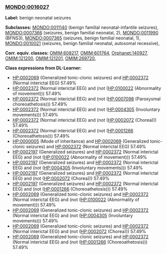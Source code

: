 
### [MONDO:0016027](http://purl.obolibrary.org/obo/MONDO_0016027)
**Label:** benign neonatal seizures

**Subclasses:** [MONDO:0011140](http://purl.obolibrary.org/obo/MONDO_0011140) (benign familial neonatal-infantile seizures), [MONDO:0007366](http://purl.obolibrary.org/obo/MONDO_0007366) (seizures, benign familial neonatal, 2), [MONDO:0011990](http://purl.obolibrary.org/obo/MONDO_0011990) (BFNS3), [MONDO:0007365](http://purl.obolibrary.org/obo/MONDO_0007365) (seizures, benign familial neonatal, 1), [MONDO:0010021](http://purl.obolibrary.org/obo/MONDO_0010021) (seizures, benign familial neonatal, autosomal recessive), 

**Corr. equiv. classes:** [OMIM:608217](http://purl.obolibrary.org/obo/OMIM_608217), [OMIM:601764](http://purl.obolibrary.org/obo/OMIM_601764), [Orphanet:140927](http://www.orpha.net/ORDO/Orphanet_140927), [OMIM:121200](http://purl.obolibrary.org/obo/OMIM_121200), [OMIM:121201](http://purl.obolibrary.org/obo/OMIM_121201), [OMIM:269720](http://purl.obolibrary.org/obo/OMIM_269720), 

**Class expressions from DL-Learner:**

- [HP:0002069](http://purl.obolibrary.org/obo/HP_0002069) (Generalized tonic-clonic seizures) and [HP:0002372](http://purl.obolibrary.org/obo/HP_0002372) (Normal interictal EEG) 57.49%
- [HP:0002372](http://purl.obolibrary.org/obo/HP_0002372) (Normal interictal EEG) and (not ([HP:0100022](http://purl.obolibrary.org/obo/HP_0100022) (Abnormality of movement))) 57.49%
- [HP:0002372](http://purl.obolibrary.org/obo/HP_0002372) (Normal interictal EEG) and (not ([HP:0007098](http://purl.obolibrary.org/obo/HP_0007098) (Paroxysmal choreoathetosis))) 57.49%
- [HP:0002372](http://purl.obolibrary.org/obo/HP_0002372) (Normal interictal EEG) and (not ([HP:0004305](http://purl.obolibrary.org/obo/HP_0004305) (Involuntary movements))) 57.49%
- [HP:0002372](http://purl.obolibrary.org/obo/HP_0002372) (Normal interictal EEG) and (not ([HP:0002072](http://purl.obolibrary.org/obo/HP_0002072) (Chorea))) 57.49%
- [HP:0002372](http://purl.obolibrary.org/obo/HP_0002372) (Normal interictal EEG) and (not ([HP:0001266](http://purl.obolibrary.org/obo/HP_0001266) (Choreoathetosis))) 57.49%
- [HP:0000005](http://purl.obolibrary.org/obo/HP_0000005) (Mode of inheritance) and [HP:0002069](http://purl.obolibrary.org/obo/HP_0002069) (Generalized tonic-clonic seizures) and [HP:0002372](http://purl.obolibrary.org/obo/HP_0002372) (Normal interictal EEG) 57.49%
- [HP:0002197](http://purl.obolibrary.org/obo/HP_0002197) (Generalized seizures) and [HP:0002372](http://purl.obolibrary.org/obo/HP_0002372) (Normal interictal EEG) and (not ([HP:0100022](http://purl.obolibrary.org/obo/HP_0100022) (Abnormality of movement))) 57.49%
- [HP:0002197](http://purl.obolibrary.org/obo/HP_0002197) (Generalized seizures) and [HP:0002372](http://purl.obolibrary.org/obo/HP_0002372) (Normal interictal EEG) and (not ([HP:0004305](http://purl.obolibrary.org/obo/HP_0004305) (Involuntary movements))) 57.49%
- [HP:0002197](http://purl.obolibrary.org/obo/HP_0002197) (Generalized seizures) and [HP:0002372](http://purl.obolibrary.org/obo/HP_0002372) (Normal interictal EEG) and (not ([HP:0002072](http://purl.obolibrary.org/obo/HP_0002072) (Chorea))) 57.49%
- [HP:0002197](http://purl.obolibrary.org/obo/HP_0002197) (Generalized seizures) and [HP:0002372](http://purl.obolibrary.org/obo/HP_0002372) (Normal interictal EEG) and (not ([HP:0001266](http://purl.obolibrary.org/obo/HP_0001266) (Choreoathetosis))) 57.49%
- [HP:0002069](http://purl.obolibrary.org/obo/HP_0002069) (Generalized tonic-clonic seizures) and [HP:0002372](http://purl.obolibrary.org/obo/HP_0002372) (Normal interictal EEG) and (not ([HP:0100022](http://purl.obolibrary.org/obo/HP_0100022) (Abnormality of movement))) 57.49%
- [HP:0002069](http://purl.obolibrary.org/obo/HP_0002069) (Generalized tonic-clonic seizures) and [HP:0002372](http://purl.obolibrary.org/obo/HP_0002372) (Normal interictal EEG) and (not ([HP:0004305](http://purl.obolibrary.org/obo/HP_0004305) (Involuntary movements))) 57.49%
- [HP:0002069](http://purl.obolibrary.org/obo/HP_0002069) (Generalized tonic-clonic seizures) and [HP:0002372](http://purl.obolibrary.org/obo/HP_0002372) (Normal interictal EEG) and (not ([HP:0002072](http://purl.obolibrary.org/obo/HP_0002072) (Chorea))) 57.49%
- [HP:0002069](http://purl.obolibrary.org/obo/HP_0002069) (Generalized tonic-clonic seizures) and [HP:0002372](http://purl.obolibrary.org/obo/HP_0002372) (Normal interictal EEG) and (not ([HP:0001266](http://purl.obolibrary.org/obo/HP_0001266) (Choreoathetosis))) 57.49%


